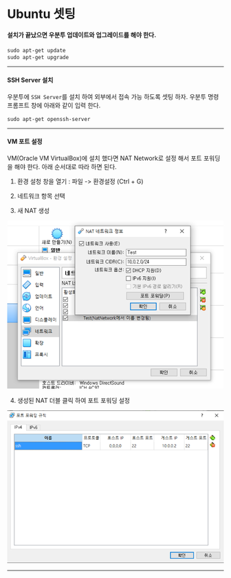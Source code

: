 # Ubuntu 셋팅
#### 설치가 끝났으면 우분투 업데이트와 업그레이드를 해야 한다.
```
sudo apt-get update
sudo apt-get upgrade
```
---
#### SSH Server 설치
우분투에 `SSH Server`를 설치 하여 외부에서 접속 가능 하도록 셋팅 하자.
우분투 명령 프롬프트 창에 아래와 같이 입력 한다.
```
sudo apt-get openssh-server
```
---
#### VM 포트 설정
VM(Oracle VM VirtualBox)에 설치 했다면 NAT Network로 설정 해서 포트 포워딩을 해야 한다.
아래 순서대로 따라 하면 된다.

1. 환경 설청 창을 열기 : 파일 -> 환경설정 (Ctrl + G)

2. 네트워크 항목 선택

3. 새 NAT 생성

![새 NAT 생성](./img/nat_setting01.PNG)

4. 생성된 NAT 더블 클릭 하여 포트 포워딩 설정

![포트포워딩](./img/nat_setting02.PNG)

---
